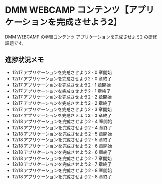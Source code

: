 # DMM WEBCAMP コンテンツ【アプリケーションを完成させよう2】

DMM WEBCAMP の学習コンテンツ アプリケーションを完成させよう2 の研修課題です。

## 進捗状況メモ

- 12/17 アプリケーションを完成させよう2 - 0 章開始
- 12/17 アプリケーションを完成させよう2 - 0 章終了
- 12/17 アプリケーションを完成させよう2 - 1 章開始
- 12/17 アプリケーションを完成させよう2 - 1 章終了
- 12/17 アプリケーションを完成させよう2 - 2 章開始
- 12/17 アプリケーションを完成させよう2 - 2 章終了
- 12/17 アプリケーションを完成させよう2 - 3 章開始
- 12/17 アプリケーションを完成させよう2 - 3 章終了
- 12/18 アプリケーションを完成させよう2 - 4 章開始
- 12/18 アプリケーションを完成させよう2 - 4 章終了
- 12/18 アプリケーションを完成させよう2 - 5 章開始
- 12/18 アプリケーションを完成させよう2 - 5 章終了
- 12/18 アプリケーションを完成させよう2 - 6 章開始
- 12/18 アプリケーションを完成させよう2 - 6 章終了
- 12/18 アプリケーションを完成させよう2 - 7 章開始
- 12/18 アプリケーションを完成させよう2 - 7 章終了
- 12/18 アプリケーションを完成させよう2 - 8 章開始
- 12/18 アプリケーションを完成させよう2 - 8 章終了